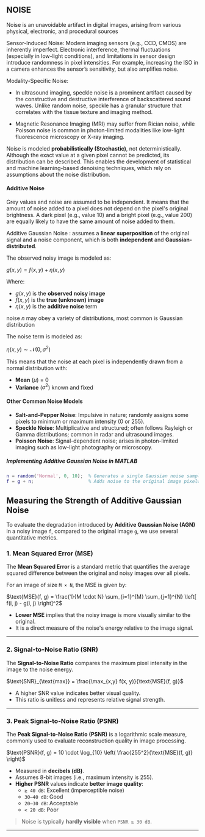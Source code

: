 ## NOISE

Noise is an unavoidable artifact in digital images, arising from various physical, electronic, and procedural sources

Sensor-Induced Noise: Modern imaging sensors (e.g., CCD, CMOS) are inherently imperfect. Electronic interference, thermal fluctuations (especially in low-light conditions), and limitations in sensor design introduce randomness in pixel intensities. For example, increasing the ISO in a camera enhances the sensor’s sensitivity, but also amplifies noise.

Modality-Specific Noise:

-   In ultrasound imaging, speckle noise is a prominent artifact caused by the constructive and destructive interference of backscattered sound waves. Unlike random noise, speckle has a granular structure that correlates with the tissue texture and imaging method.

-   Magnetic Resonance Imaging (MRI) may suffer from Rician noise, while Poisson noise is common in photon-limited modalities like low-light fluorescence microscopy or X-ray imaging.

Noise is modeled **probabilistically (Stochastic)**, not deterministically. Although the exact value at a given pixel cannot be predicted, its distribution can be described. This enables the development of statistical and machine learning-based denoising techniques, which rely on assumptions about the noise distribution.

#### Additive Noise

Grey values and noise are assumed to be independent.  It means that the amount of noise added to a pixel does not depend on the pixel's original brightness. A dark pixel (e.g., value 10) and a bright pixel (e.g., value 200) are equally likely to have the same amount of noise added to them.

Additive Gaussian Noise : assumes a **linear superposition** of the original signal and a noise component, which is both **independent** and **Gaussian-distributed**.

The observed noisy image is modeled as:

$g(x, y) = f(x, y) + \eta(x, y)$

Where:
- $g(x, y)$ is the **observed noisy image**
- $f(x, y)$ is the **true (unknown) image**
- $\eta(x, y)$ is the **additive noise** term

noise $n$ may obey a variety of distributions, most common is Gaussian distribution

The noise term is modeled as:

$\eta(x, y) \sim \mathcal{N}(0, \sigma^2)$

This means that the noise at each pixel is independently drawn from a normal distribution with:
- **Mean** ($\mu$) = 0
- **Variance** ($\sigma^2$) known and fixed

#### Other Common Noise Models

- **Salt-and-Pepper Noise**: Impulsive in nature; randomly assigns some pixels to minimum or maximum intensity (0 or 255).
- **Speckle Noise**: Multiplicative and structured; often follows Rayleigh or Gamma distributions; common in radar and ultrasound images.
- **Poisson Noise**: Signal-dependent noise; arises in photon-limited imaging such as low-light photography or microscopy.

##### Implementing Additive Gaussian Noise in MATLAB
```matlab
n = random('Normal', 0, 10);  % Generates a single Gaussian noise sample with μ = 0, σ = 10
f = g + n;                    % Adds noise to the original image pixelwise
```

## Measuring the Strength of Additive Gaussian Noise

To evaluate the degradation introduced by **Additive Gaussian Noise (AGN)** in a noisy image `f`, compared to the original image `g`, we use several quantitative metrics.

### 1. Mean Squared Error (MSE)

The **Mean Squared Error** is a standard metric that quantifies the average squared difference between the original and noisy images over all pixels.

For an image of size `M × N`, the MSE is given by:

$\text{MSE}(f, g) = \frac{1}{M \cdot N} \sum_{i=1}^{M} \sum_{j=1}^{N} \left[ f(i, j) - g(i, j) \right]^2$

- **Lower MSE** implies that the noisy image is more visually similar to the original.
- It is a direct measure of the noise's energy relative to the image signal.

---

### 2. Signal-to-Noise Ratio (SNR)

The **Signal-to-Noise Ratio** compares the maximum pixel intensity in the image to the noise energy.

$\text{SNR}_{\text{max}} = \frac{\max_{x,y} f(x, y)}{\text{MSE}(f, g)}$

- A higher SNR value indicates better visual quality.
- This ratio is unitless and represents relative signal strength.

---

### 3. Peak Signal-to-Noise Ratio (PSNR)

The **Peak Signal-to-Noise Ratio (PSNR)** is a logarithmic scale measure, commonly used to evaluate reconstruction quality in image processing.

$\text{PSNR}(f, g) = 10 \cdot \log_{10} \left( \frac{255^2}{\text{MSE}(f, g)} \right)$

- Measured in **decibels (dB)**.
- Assumes 8-bit images (i.e., maximum intensity is 255).
- **Higher PSNR** values indicate **better image quality**:
  - `≥ 40 dB`: Excellent (imperceptible noise)
  - `30–40 dB`: Good
  - `20–30 dB`: Acceptable
  - `< 20 dB`: Poor

> Noise is typically **hardly visible** when `PSNR ≥ 30 dB`.

---
